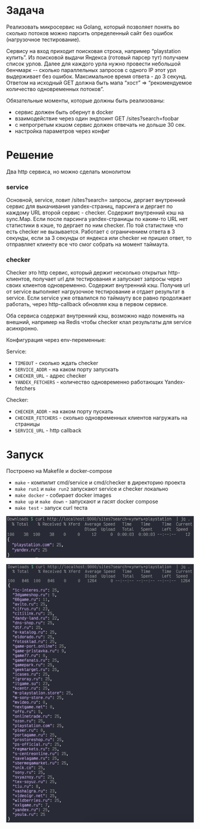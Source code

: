 # Задача

Реализовать микросервис на Golang, который позволяет понять во сколько потоков можно парсить определенный сайт без ошибок (нагрузочное тестирование).

Сервису на вход приходит поисковая строка, например “playstation купить”. Из поисковой выдачи Яндекса (готовый парсер тут) получаем список урлов. Далее для каждого урла нужно провести небольшой бенчмарк -- сколько параллельных запросов с одного IP этот урл выдерживает без ошибок. Максимальное время ответа - до 3 секунд. Ответом на исходный GET должна быть мапа “хост” => “рекомендуемое количество одновременных потоков”. 

Обязательные моменты, которые должны быть реализованы:

* сервис должен быть обернут в docker
* взаимодействие через один эндпоинт GET /sites?search=foobar
* с непрогретым кэшом сервис должен отвечать не дольше 30 сек.
* настройка параметров через конфиг

# Решение

Два http сервиса, но можно сделать монолитом

### service

Основной, service, ловит /sites?search= запросы, дергает внутренний сервис для выкачивания yandex-страниц, парсинга и дергает по каждому URL второй сервис - checker. Содержит внутренний кэш на sync.Map. Если после парсинга yandex-страницы по каким-то URL нет статистики в кэше, то дергает по ним checker. По той статистике что есть checker не вызывается. Работает с ограничением ответа в 3 секунды, если за 3 секунды от яндекса или checker не пришел ответ, то отправляет клиенту все что смог собрать на момент таймаута.

### checker

Checker это http сервис, который держит несколько открытых http-клиентов, получает url для тестирования и запускает запросы через своих клиентов одновременно. Содержит внутренний кэш. Получив url от service выполняет нагрузочное тестирование и отдает результат в service. Если service уже отвалился по таймауту все равно продолжает работать, через http-callback обновляя кэш в первом сервисе.

Оба сервиса содержат внутренний кэш, возможно надо поменять на внешний, например на Redis чтобы checker клал результаты для service асинхронно.

Конфигурация через env-переменные:

Service:

* `TIMEOUT` - сколько ждать checker
* `SERVICE_ADDR` - на каком порту запускать
* `CHECKER_URL` - адрес checker
* `YANDEX_FETCHERS` - количество одновременно работающих Yandex-fetchers

Checker:

* `CHECKER_ADDR` - на каком порту пускать
* `CHECKER_FETCHERS` - сколько одновременных клиентов нагружать на страницы
* `SERVICE_URL` - http callback
    
# Запуск

Построено на Makefile и docker-compose

* `make` - компилит cmd/service и cmd/checker в директорию проекта
* `make run1` и `make run2` запускают service и checker локально
* `make docker` - собирает docker images
* `make up` и `make down` - запускают и гасят docker compose
* `make test` - запуск curl теста

![в процессе прогрева, timeout 3 sec](images/s1.png)

![в работе, timeout 3 sec](images/s2.png)


